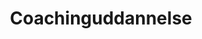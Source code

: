 ---
title: Coachinguddannelse
meta-title: Coachingkursus og coachuddannelse
meta-description: På en coachinguddannelse får du teoretisk viden og målrettet træning i at coache. Du lærer at facilitere en udviklende samtale med en klient eller et team. I løbet af en coachinguddannelse vil du desuden selv være hovedpersonen i en lang række coachende samtaler. Derfor vil uddannelsen også forandre dig personligt og professionelt.
header: Coachinguddannelse
text-top: "<p>På en coachinguddannelse får du teoretisk viden og målrettet træning i at coache. Du lærer at facilitere en udviklende samtale med en klient eller et team. I løbet af en coachinguddannelse vil du desuden selv være hovedpersonen i en lang række coachende samtaler. Derfor vil uddannelsen også forandre dig personligt og professionelt.</p><p>Som færdiguddannet business-coach er du rustet til at stå myndigt og støttende i mange former for professionelle samtaler. Det kan være procesmøder, medarbejderudvikling, konflikt- og krisehåndtering eller topledercoaching.</p><p>Som life-coach kan du støtte mennesker med at formulere og realisere personlige og private mål.</p><p>På Copenhagen Coaching Center kan vi uddanne dig i begge retninger. Du er derfor kommet til det helt rigtige sted, hvis du leder efter en coachinguddannelse.</p>"
image: /images/graphic/coaching-1.png
edus:
- Master of Business Coaching
- Individuel protreptisk akkreditering
- Psykologisk filosofisk psykoterapeut-uddannelse
- Ledelseskursus på Lesbos
box-position: top
text-bottom: "<h3>Coaching - hvad er det?</h3><p>Coaching er en samtaleform, hvor en coach hjælper sin klient eller et team med at forstå og håndtere professionelle og/eller personlige problemstillinger. Man kan også sige, at coachen hjælper klienten med at få en kvalificeret samtale med sig selv. Det sker gennem undersøgende, afklarende og perspektiverende spørgsmål, som kan virke befriende, overraskende eller ligefrem skelsættende. Formålet med coaching er, at klienten finder selvindsigt og handlekraft, som kan hjælpe og sætte retning i situationer, som ellers har forekommet fastlåste, konfliktfyldte eller blot uinspirerende.</p><p>Coaching er oprindeligt udviklet inden for terapi, sport og erhvervsøkonomiske lærings- og udviklingspsykologier.</p><p>Coachinguddannelserne på Copenhagen Coaching Center inddrager både psykologiske og filosofiske teorier samt nyeste viden om coaching. Coachinguddannelserne udvikler dig til bevidst at håndtere den coachende samtale og til som leder at understøtte en arbejdskultur, hvor værdier får liv.</p><h4>Coachinguddannelse i ledelse</h4><p>Coaching for ledere og topledere øger beslutningskraften til at gennemføre forandring, stå i spidsen for transformationer og sikre følgeskab. I executive coaching er fokus således på den ledelsesmæssige kerneopgave, men ofte inddrages også life-coaching, da der aldrig er helt vandtætte skotter mellem arbejdslivet og det personlige liv.</p><h4>Behovet for uddannelse i executive coaching</h4><p>Der er stort behov for executive coaching - af flere årsager: Mange topledere agerer i videnstunge og geografisk spredte organisationer. Globale markeder og informationsstrømme skaber behov for hastige og alligevel velfunderede beslutninger. Vidensarbejdere i dag efterspørger i stigende grad et personligt ledernærvær, som samtidig anerkender deres selvstændighed.</p><p>Der hviler derfor et mangefacetteret pres på lederen i dag. Med executive coacing kan det vendes til en gylden mulighed for at styrke sin handlekraft uden at miste sig selv og oplevelsen af at være del af et forpligtende organisations- eller forretningsfællesskab. Der er således også en stærk etisk motivation for executive coaching og uddannelse i dette.</p><h4>Coachinguddannelse: Master i Business Coaching</h4><p>Ønsker du at arbejde med executive coaching, så er en coachinguddannelse hos Copenhagen Coaching Center velegnet for dig. Uddannelsen styrker din evne til at analysere og forstå de mange samarbejdsrelationer, beslutningssituationer og organisatoriske strukturer, der påvirker dit daglige virke. Coachinguddannelsen giver dig værktøjer til at arbejde med dine dilemmaer og problemstillinger og styrker dine håndteringsevne på en måde, som også styrker dine medarbejdere og samarbejdspartnere.</p><p>På coachinguddannelsen i executive coaching arbejdes der med coaching via tre forskellige psykologiske tilgange: den kognitive, den psykodynamiske og et narrativt/systemisk perspektiv. De tre perspektiver udgør et stærkt fundament til at møde dine medarbejdere, der hvor der er størst behov i coachingen. Dette til forskel fra coaching der primært tager afsæt i et enkelt perspektiv.</p><h4>Coachinguddannelse ud fra højeste internationale standarder</h4><p>Master of Business Coaching på Copenhagen Coaching Center er garant for de højeste, internationale standarder, da den er akkrediteret af European Mentoring and Coaching Council (EMCC).</p><p>Coachinguddannelsen Master of Business Coaching er normeret til et årsværk, det vil sige et års fuldtidsstudie (60 ECTS). Den er fordelt på fire semestre à et halvt år (15 ECTS). Hvert semester består af otte undervisningsdage samt fire træningsaftener. To af træningsaftenerne ligger i direkte forlængelse af undervisningen.</p><p><u><b><a href='/academy/master-of-business-coaching/' target='_blank'>Se mere om vores Master of Business Coaching her</a></b></u></p><p>Hvis du mærker behovet for at lære nye tilgange til at føre konstruktive og virkningsfulde dialoger i din organisation eller virksomhed, så kan coachinguddannelsen Master of Business Coaching (MBC) være oplagt for dig. Med den kan du flytte både grupper og individer i en mere lystbetonet og produktiv retning og derved forebygge stress, organisatorisk stagnation og udbrændthed.</p><h4>Filosofisk coaching</h4><p>En gren af coaching er filosofisk coaching, som blandt andet bygger på de antikke græske samtaleformer. Her står dialogen - det ligeværdige og nysgerrige møde - centralt. Samtidig træder klientens konkrete hverdagsoplevelser i baggrunden, fordi samtalen fokuserer intenst på de værdier, som træder frem i det sagte. Det kan både være personlige, ledelsesmæssige og organisatoriske værdier. Den filosofiske coaching undersøger kærligt, kritisk og refleksivt, hvad der egentlig er betydningsfuldt for klienten. Samtalen kan udadtil virke abstrakt, men den har en stærk og dyb indvirkning.</p><p>Filosofisk coaching kan i praksis blande sig med mere traditionelle former for coaching. På Copenhagen Coaching Center er 3. semester i Master of Business Coaching viet til den filosofiske coaching og den græske dialogform protreptikken.</p><p>Men Copenhagen Coaching Center tilbyder også en egentlig protreptisk akkreditering, som er et individuelt tilpasset forløb.</p><h4>Coachinguddannelsen Protreptisk Akkreditering</h4><p>Her har du mulighed for at komme hele vejen omkring og i dybden med denne filosofiske samtalekunst, som er så virkningsfuld, at mennesker husker hver samtale mange år efter. Den protreptiske samtale forløser og giver liv til de værdier, du står for og vil stå på mål for som leder og som menneske. Den giver dig også en større indsigt i og evne til at rumme andres værdier.</p><p>Protreptisk Akkreditering er en delvist individuelt tilpasset filosofisk coachinguddannelse. Den består af et undervisningsforløb på et hold samt et individuelt træningsforløb, som tilrettelægges efter dine specifikke ønsker og behov.</p><p>Størstedelen af undervisningsforløbet finder sted på den græske ø Lesbos. Her vil du sammen med andre dedikerede protreptik-studerende fra 3. semester i Master of Business Coaching følge i Aristoteles’ fodspor for at lære og træne den protreptiske samtaleform gradvist, praktisk og i fællesskab.</p><p><u><b><a href='/academy/individuel-protreptisk-akkreditering/' target='_blank'>Se mere om individuel protreptisk akkreditering her</a></b></u></p><h4>Supervision efter coachinguddannelse</h4><p>Supervision er en samtale med en kyndig sparringspartner, som støtter og fastholder den faglige kvalitet og udvikling i din professionelle praksis. Supervision er afgørende for at du fortsat kan forholde dig bevidst og refleksivt til din egen praksis. Du kan få øje på, hvad der fungerer godt og hvorfor i netop din praksis. Og du kan få øje på, hvor du måske har udviklet uhensigtsmæssige strategier i mangel på oplagte løsninger, eller fordi du er under pres. En dialogisk supervision med en trænet og nysgerrig supervisor er en stor støtte og en kilde til fortsat handlekraft og inspiration i dit professionelle virke.</p><p>Copenhagen Coaching Center tilbyder supervision til dig, som er færdiguddannet coach og til dig, som ikke er coach, men alligevel har et ansvar for andre menneskers trivsel og/eller faglige liv.</p><p><u><b><a href='/coaching/' target='_blank'>Se mere om muligheden for af få supervision</a></b></u></p>"
---